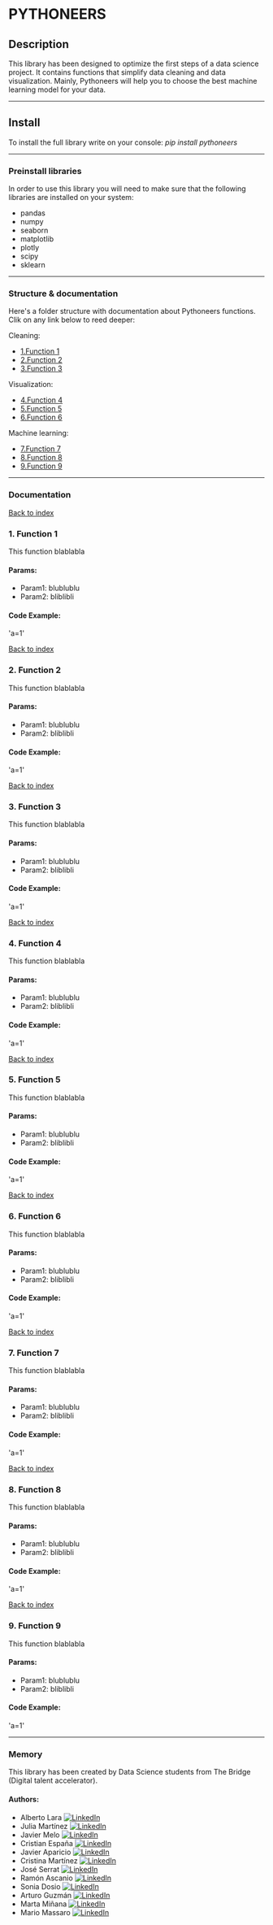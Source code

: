 # PYTHONEERS

## Description

This library has been designed to optimize the first steps of a data science project. It contains functions that simplify data cleaning and data visualization. Mainly, Pythoneers will help you to choose the best machine learning model for your data.

***

## Install

To install the full library write on your console: *pip install pythoneers*

***

### Preinstall libraries

In order to use this library you will need to make sure that the following libraries are installed on your system:

  - pandas
  - numpy
  - seaborn
  - matplotlib
  - plotly
  - scipy
  - sklearn
  
***
 
<a name="index"></a>
### Structure & documentation

Here's a folder structure with documentation about Pythoneers functions. 
Clik on any link below to reed deeper:

Cleaning:

 - [1.Function 1](#1-Function-1)
 - [2.Function 2](#2-Function-2)
 - [3.Function 3](#3-Function-3)
 
Visualization:

 - [4.Function 4](#4-Function-4)
 - [5.Function 5](#5-Function-5)
 - [6.Function 6](#6-Function-6)
 
Machine learning:

 - [7.Function 7](#7-Function-7)
 - [8.Function 8](#8-Function-8)
 - [9.Function 9](#9-Function-9)
 
***

### Documentation
<a href="#index"><p aling="right;" href="#index">Back to index</p></a>
### 1. Function 1
This function blablabla
#### Params:
 - Param1: blublublu
 - Param2: bliblibli
#### Code Example:
'a=1'
<a href="#index"><p aling="right;" href="#index">Back to index</p></a>
### 2. Function 2
This function blablabla
#### Params:
 - Param1: blublublu
 - Param2: bliblibli
#### Code Example:
'a=1'
<a href="#index"><p aling="right;" href="#index">Back to index</p></a>
### 3. Function 3
This function blablabla
#### Params:
 - Param1: blublublu
 - Param2: bliblibli
#### Code Example:
'a=1'
<a href="#index"><p aling="right;" href="#index">Back to index</p></a>
### 4. Function 4
This function blablabla
#### Params:
 - Param1: blublublu
 - Param2: bliblibli
#### Code Example:
'a=1'
<a href="#index"><p aling="right;" href="#index">Back to index</p></a>
### 5. Function 5
This function blablabla
#### Params:
 - Param1: blublublu
 - Param2: bliblibli
#### Code Example:
'a=1'
<a href="#index"><p aling="right;" href="#index">Back to index</p></a>
### 6. Function 6
This function blablabla
#### Params:
 - Param1: blublublu
 - Param2: bliblibli
#### Code Example:
'a=1'
<a href="#index"><p aling="right;" href="#index">Back to index</p></a>
### 7. Function 7
This function blablabla
#### Params:
 - Param1: blublublu
 - Param2: bliblibli
#### Code Example:
'a=1'
<a href="#index"><p aling="right;" href="#index">Back to index</p></a>
### 8. Function 8
This function blablabla
#### Params:
 - Param1: blublublu
 - Param2: bliblibli
#### Code Example:
'a=1'
<a href="#index"><p aling="right;" href="#index">Back to index</p></a>
### 9. Function 9
This function blablabla
#### Params:
 - Param1: blublublu
 - Param2: bliblibli
#### Code Example:
'a=1'

***

### Memory

This library has been created by Data Science students from The Bridge (Digital talent accelerator).

#### Authors:
* Alberto Lara
[![LinkedIn][logo_LinkedIn]](https://www.linkedin.com/in/alarab/)
* Julia Martínez
[![LinkedIn][logo_LinkedIn]](https://www.linkedin.com/in/juliamariamartineztapia/)
* Javier Melo
[![LinkedIn][logo_LinkedIn]](https://www.linkedin.com/in/f-javier-melo-delgado-836590131/)
* Cristian España
[![LinkedIn][logo_LinkedIn]](https://www.linkedin.com/in/cespanac/)
* Javier Aparicio
[![LinkedIn][logo_LinkedIn]](https://www.linkedin.com/in/apariciogarciajavier/)
* Cristina Martínez
[![LinkedIn][logo_LinkedIn]](https://www.linkedin.com/in/cristina-mart%C3%ADnez-garc%C3%ADa-438209170/)
* José Serrat
[![LinkedIn][logo_LinkedIn]](https://www.linkedin.com/in/jos%C3%A9-serrat-torres-45625b144/)
* Ramón Ascanio
[![LinkedIn][logo_LinkedIn]](https://www.linkedin.com/in/ram%C3%B3n-ascanio-armada-78196a176/)
* Sonia Dosio
[![LinkedIn][logo_LinkedIn]](https://www.linkedin.com/in/sonia-dosio-revenga-17812245/)
* Arturo Guzmán
[![LinkedIn][logo_LinkedIn]](https://www.linkedin.com/in/arturo-guzm%C3%A1n-solera-3444071b3/)
* Marta Miñana
[![LinkedIn][logo_LinkedIn]](https://www.linkedin.com/in/marta-mi%C3%B1ana-01455a2a/)
* Mario Massaro
[![LinkedIn][logo_LinkedIn]](https://www.linkedin.com/in/mariomassaro/)






[logo_LinkedIn]: https://static.licdn.com/scds/common/u/images/logos/favicons/v1/16x16/favicon.ico "LinkedIn"
